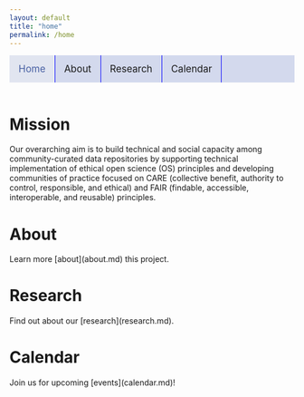 ```yaml
---
layout: default
title: "home"
permalink: /home
---
```


<style>
  .topnav {
  background-color: #d3d9ed;
  overflow: hidden;
  position: sticky;
  top: 0;
 }
.topnav a {
  float: left;
  text-align: center;
  padding: 14px 16px;
  text-decoration: none;
  font-size: 17px;
 }
.topnav a:hover {
  background-color: #e1e5f0;
  color: #5e72ab;
 }
.topnav a.active {
  background-color: #e1e5f0;
  color: #4860a3;
}
</style>
<div class="topnav">
 <a style="border-right: 1px solid blue;" class="active" href="home">Home</a>
 <a style="border-right: 1px solid blue;" href="about">About</a>
 <a style="border-right: 1px solid blue;" href="research">Research</a> 
 <a style="border-right: 1px solid blue;" href="calendar">Calendar</a>
</div>
<br>

<h1> Mission </h1>
Our overarching aim is to build technical and
social capacity among community-curated data repositories by supporting technical
implementation of ethical open science (OS) principles and developing communities of practice focused on CARE (collective benefit, authority to control, responsible, and ethical) and FAIR (findable, accessible, interoperable, and reusable) principles.
<h1> About </h1>
Learn more [about](about.md) this project.
<h1> Research </h1>
Find out about our [research](research.md).
<h1> Calendar </h1>
Join us for upcoming [events](calendar.md)! 

